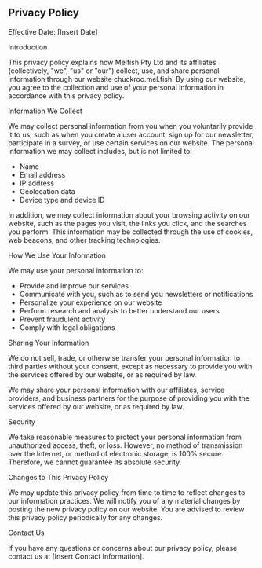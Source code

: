 ## Privacy Policy

Effective Date: [Insert Date]

Introduction

This privacy policy explains how Melfish Pty Ltd and its affiliates (collectively, "we", "us" or "our") collect, use, and share personal information through our website chuckroo.mel.fish. By using our website, you agree to the collection and use of your personal information in accordance with this privacy policy.

Information We Collect

We may collect personal information from you when you voluntarily provide it to us, such as when you create a user account, sign up for our newsletter, participate in a survey, or use certain services on our website. The personal information we may collect includes, but is not limited to:

- Name
- Email address
- IP address
- Geolocation data
- Device type and device ID

In addition, we may collect information about your browsing activity on our website, such as the pages you visit, the links you click, and the searches you perform. This information may be collected through the use of cookies, web beacons, and other tracking technologies.

How We Use Your Information

We may use your personal information to:

- Provide and improve our services
- Communicate with you, such as to send you newsletters or notifications
- Personalize your experience on our website
- Perform research and analysis to better understand our users
- Prevent fraudulent activity
- Comply with legal obligations

Sharing Your Information

We do not sell, trade, or otherwise transfer your personal information to third parties without your consent, except as necessary to provide you with the services offered by our website, or as required by law.

We may share your personal information with our affiliates, service providers, and business partners for the purpose of providing you with the services offered by our website, or as required by law.

Security

We take reasonable measures to protect your personal information from unauthorized access, theft, or loss. However, no method of transmission over the Internet, or method of electronic storage, is 100% secure. Therefore, we cannot guarantee its absolute security.

Changes to This Privacy Policy

We may update this privacy policy from time to time to reflect changes to our information practices. We will notify you of any material changes by posting the new privacy policy on our website. You are advised to review this privacy policy periodically for any changes.

Contact Us

If you have any questions or concerns about our privacy policy, please contact us at [Insert Contact Information].
